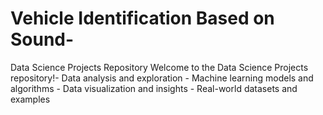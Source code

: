# Vehicle Identification Based on Sound-
Data Science Projects Repository  Welcome to the Data Science Projects repository!- Data analysis and exploration - Machine learning models and algorithms - Data visualization and insights - Real-world datasets and examples
